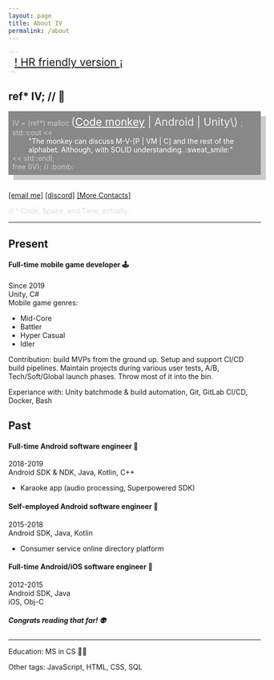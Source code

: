 ```yaml
---
layout: page
title: About IV
permalink: /about
---
```


<div style="font-size:8pt; color:#CCC">
&lt;!--
    <div style="font-size:16pt; padding-left:12px;">
        <a href="#present">! HR friendly version ¡</a>
    </div>
--&gt;
</div>

## ref\* IV; // :space_invader:

<div style="background-color:#888; color:#CCC; box-shadow:10px 10px; padding: 8px; margin-bottom:32px;">
    IV = (ref*) malloc
        <div style="display: inline; font-size:16pt; color:#EEE">
            (<a style="color:#FFF" href="#code-space-time">Code monkey</a> | Android | Unity\)
        </div>;
    <br/>
    std::cout <<
        <div style="padding-left:32px; color: #FFF">
            "The monkey can discuss M-V-[P | VM | C] and the rest of the alphabet. Although, with SOLID understanding. :sweat_smile:"
        </div>
    << std::endl;
    <br/>
    free (IV); // :bomb:
</div>

[[email me]](mailto:iv.conduct@gmail.com)
[[discord]]()
[[More Contacts]](/contacts)

<a name="code-space-time" />
<div style="color:#DDD">
// ^ Code, Space, and Time, actually.
</div>

---
## Present
#### Full-time mobile game developer :joystick:
Since 2019 <br/>
Unity, C# <br/>
Mobile game genres:
- Mid-Core
- Battler
- Hyper Casual
- Idler

Contribution: build MVPs from the ground up. Setup and support CI/CD build pipelines. Maintain projects during various user tests, A/B, Tech/Soft/Global launch phases. Throw most of it into the bin.

Experiance with: Unity batchmode & build automation, Git, GitLab CI/CD, Docker, Bash

## Past
#### Full-time Android software engineer :iphone:
2018-2019 <br/>
Android SDK & NDK, Java, Kotlin, C++
- Karaoke app (audio processing, Superpowered SDK)

#### Self-employed Android software engineer :iphone:
2015-2018 <br/>
Android SDK, Java, Kotlin
- Consumer service online directory platform

#### Full-time Android/iOS software engineer :iphone:
2012-2015 <br/>
Android SDK, Java <br/>
iOS, Obj-C

##### Congrats reading that far! :alien:
---
Education: MS in CS :man_student:

Other tags: JavaScript, HTML, CSS, SQL
